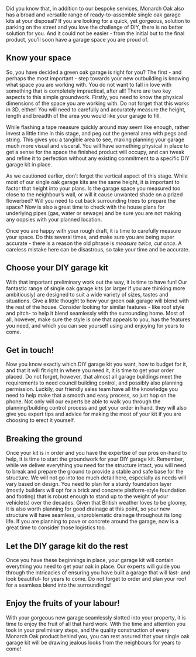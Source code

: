 Did you know that, in addition to our bespoke services, Monarch Oak also has a broad and versatile range of ready-to-assemble single oak garage kits at your disposal? If you are looking for a quick, yet gorgeous, solution to parking on the street and you love the challenge of DIY, there is no better solution for you. And it could not be easier - from the initial but to the final product, you’ll soon have a garage space you are proud of.

## Know your space

So, you have decided a green oak garage is right for you? The first - and perhaps the most important - step towards your new outbuilding is knowing what space you are working with. You do not want to fall in love with something that is completely impractical, after all! There are two key aspects to this simple groundwork. Firstly, you need to know the physical dimensions of the space you are working with. Do not forget that this works in 3D, either! You will need to carefully and accurately measure the height, length and breadth of the area you would like your garage to fill.

While flashing a tape measure quickly around may seem like enough, rather invest a little time in this stage, and peg out the general area with pegs and string. This gives you a tangible area to see, making planning your garage much more visual and visceral. You will have something physical in place to get a sense for the space the finished product will occupy, and can tweak and refine it to perfection without any existing commitment to a specific DIY garage kit in place. 

As we cautioned earlier, don’t forget the vertical aspect of this stage. While most of our single oak garage kits are the same height, it is important to factor that height into your plans. Is the garage space you measured too close to the neighbour’s wall, or will it cause unwanted shade on a prized flowerbed? Will you need to cut back surrounding trees to prepare the space? Now is also a great time to check with the house plans for underlying pipes (gas, water or sewage) and be sure you are not making any oopsies with your planned location.

Once you are happy with your rough draft, it is time to carefully measure your space. Do this several times, and make sure you are being super accurate - there is a reason the old phrase is *measure twice, cut once*. A careless mistake here can be disastrous, so take your time and be accurate. 

## Choose your DIY garage kit

With that important preliminary work out the way, it is time to have fun! Our fantastic range of single oak garage kits (or larger if you are thinking more ambitiously) are designed to suit a wide variety of sizes, tastes and situations. Give a little thought to how your green oak garage will blend with the rest of the house. Consider looking for similar features - like roof style and pitch- to help it blend seamlessly with the surrounding home. Most of all, however, make sure the style is one that appeals to you, has the features you need, and which you can see yourself using and enjoying for years to come.

## Get in touch!

Now you know exactly which DIY garage kit you want, how to budget for it, and that it will fit right in where you need it, it is time to get your order placed. Do not forget, however, that almost all garage buildings meet the requirements to need council building control, and possibly also planning permission. Luckily, our friendly sales team have all the knowledge you need to help make that a smooth and easy process, so just hop on the phone. Not only will our experts be able to walk you through the planning/building control process and get your order in hand, they will also give you expert tips and advice for making the most of your kit if you are choosing to erect it yourself.

## Breaking the ground

Once your kit is in order and you have the expertise of our pros on-hand to help, it is time to start the groundwork for your DIY garage kit. Remember, while we deliver everything you need for the structure intact, you will need to break and prepare the ground to provide a stable and safe base for the structure. We will not go into too much detail here, especially as needs will vary based on design. You need to plan for a sturdy foundation layer (mostly builders will opt for a brick and concrete platform-style foundation and footing) that is robust enough to stand up to the weight of your vehicle(s) over the decades. Given that British weather loves to be gloomy, it is also worth planning for good drainage at this point, so your new structure will have seamless, unproblematic drainage throughout its long life. If you are planning to pave or concrete around the garage, now is a great time to consider those logistics too. 

## Let the DIY garage kit do the rest

Once you have these beginnings in place, your garage kit will contain everything you need to get your oak in place. Our experts will guide you through the intricacies of ensuring you have built a garage that will last- and look beautiful- for years to come. Do not forget to order and plan your roof for a seamless blend into the surroundings!

## Enjoy the fruits of your labour!

With your gorgeous new garage seamlessly slotted into your property, it is time to enjoy the fruit of all that hard work. With the time and attention you took in your preliminary steps, and the quality construction of every Monarch Oak product behind you, you can rest assured that your single oak garage kit will be drawing jealous looks from the neighbours for years to come!
